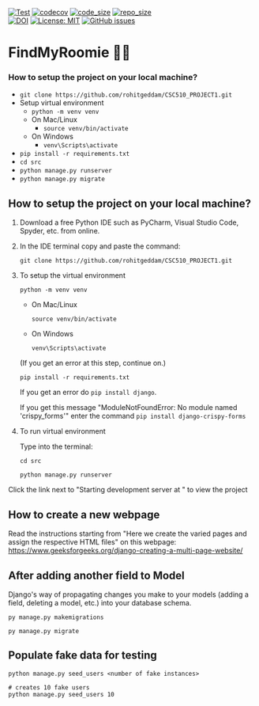 [![Test](https://github.com/rohitgeddam/CSC510_HW1/actions/workflows/build.yml/badge.svg)](https://github.com/rohitgeddam/CSC510_HW1/actions/workflows/build.yml)
[![codecov](https://codecov.io/gh/rohitgeddam/FindMyRoomie/branch/main/graph/badge.svg?token=PCOHJETYCD)](https://codecov.io/gh/rohitgeddam/FindMyRoomie)
[![code_size](https://img.shields.io/github/languages/code-size/rohitgeddam/CSC510_PROJECT1)](https://github.com/rohitgeddam/CSC510_PROJECT1) 
[![repo_size](https://img.shields.io/github/repo-size/rohitgeddam/CSC510_PROJECT1)](https://github.com/rohitgeddam/CSC510_PROJECT1)</br>
[![DOI](https://zenodo.org/badge/DOI/10.5281/zenodo.7061868.svg)](https://doi.org/10.5281/zenodo.7061868)
[![License: MIT](https://img.shields.io/badge/License-MIT-yellow.svg)](https://opensource.org/licenses/MIT)
[![GitHub issues](https://img.shields.io/github/issues/rohitgeddam/FindMyRoomie.svg)](https://GitHub.com/rohitgeddam/FindMyRoomie/issues/)

# FindMyRoomie 👯‍♂️

### How to setup the project on your local machine?
* `git clone https://github.com/rohitgeddam/CSC510_PROJECT1.git`
* Setup virtual environment
  * `python -m venv venv`
  * On Mac/Linux
    * `source venv/bin/activate`
  * On Windows
    * `venv\Scripts\activate`
* `pip install -r requirements.txt`
* `cd src`
* `python manage.py runserver`
* `python manage.py migrate`

## How to setup the project on your local machine?
1. Download a free Python IDE such as PyCharm, Visual Studio Code, Spyder, etc. from online.

2. In the IDE terminal copy and paste the command: 

   `git clone https://github.com/rohitgeddam/CSC510_PROJECT1.git`

3. To setup the virtual environment

   `python -m venv venv`

    * On Mac/Linux
    
      `source venv/bin/activate`
    * On Windows
    
      `venv\Scripts\activate`
   
   (If you get an error at this step, continue on.)
   
   `pip install -r requirements.txt`

   If you get an error do `pip install django`. 
   
   If you get this message "ModuleNotFoundError: No module named 'crispy_forms'" enter the command `pip install django-crispy-forms`

4. To run virtual environment

   Type into the terminal:

   `cd src`

   `python manage.py runserver`
   
Click the link next to "Starting development server at " to view the project

## How to create a new webpage

Read the instructions starting from "Here we create the varied pages and assign the respective HTML files" on this webpage: https://www.geeksforgeeks.org/django-creating-a-multi-page-website/

## After adding another field to Model
Django's way of propagating changes you make to your models (adding a field, deleting a model, etc.) into your database schema.

   `py manage.py makemigrations`
   
   `py manage.py migrate`

## Populate fake data for testing

```
python manage.py seed_users <number of fake instances>

# creates 10 fake users
python manage.py seed_users 10
```
